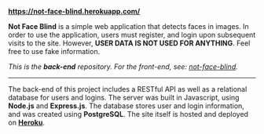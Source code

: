 **https://not-face-blind.herokuapp.com/**

**Not Face Blind** is a simple web application that detects faces in images. In order to use the application, users must register, and login upon subsequent visits to the site. However, **USER DATA IS NOT USED FOR ANYTHING**. Feel free to use fake information.

*This is the **back-end** repository. For the front-end, see: [not-face-blind](https://github.com/spencerericfong/not-face-blind).*

---

The back-end of this project includes a RESTful API as well as a relational database for users and logins. The server was built in Javascript, using **Node.js** and **Express.js**. The database stores user and login information, and was created using **PostgreSQL**. The site itself is hosted and deployed on [**Heroku**](https://heroku.com/).
